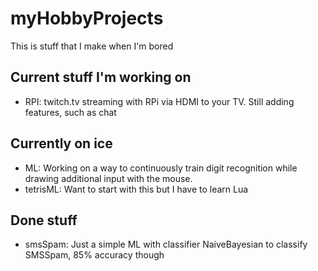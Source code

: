 # myHobbyProjects
This is stuff that I make when I'm bored

Current stuff I'm working on
---
* RPI: twitch.tv streaming with RPi via HDMI to your TV. Still adding features, such as chat

Currently on ice
---
* ML: Working on a way to continuously train digit recognition while drawing additional input with the mouse. 
* tetrisML: Want to start with this but I have to learn Lua 

Done stuff
---
* smsSpam: Just a simple ML with classifier NaiveBayesian to classify SMSSpam, 85% accuracy though
